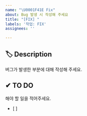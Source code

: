 ```yaml
---
name: "\U0001F41E Fix"
about: Bug 발생 시 작성해 주세요
title: "[FIX] "
labels: '작업: FIX'
assignees: ''

---
```


## 🏷 Description
버그가 발생한 부분에 대해 작성해 주세요.


## ✔ TO DO
해야 할 일을 적어주세요.
- [ ] 


<!-- ## 💭 ETC -->
<!-- 기타 내용이 있을 경우 ETC 주석 해제 후 작성해 주세요 -->
